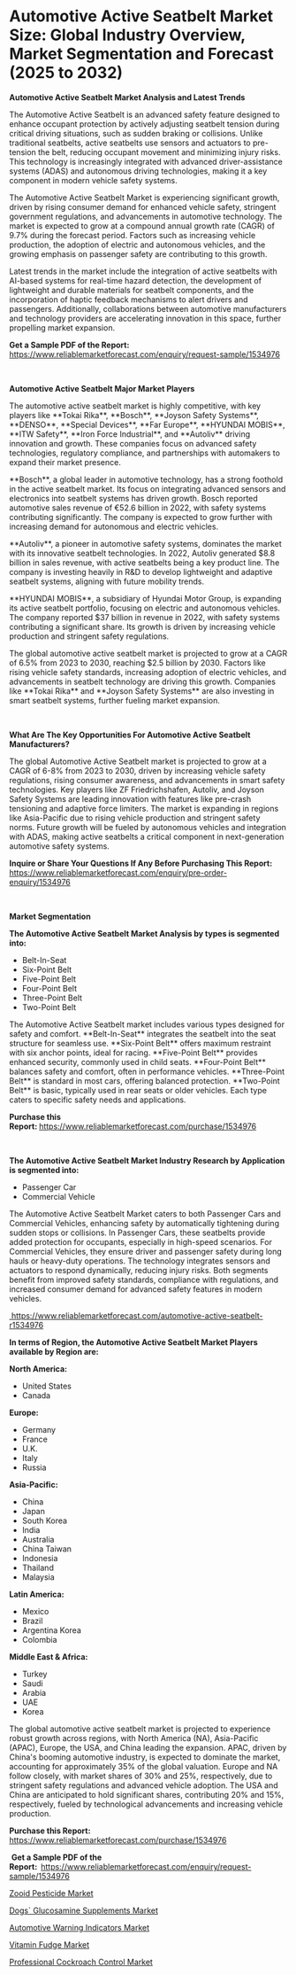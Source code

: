 <p><h1>Automotive Active Seatbelt Market Size: Global Industry Overview, Market Segmentation and Forecast (2025 to 2032)</h1></p><p><strong>Automotive Active Seatbelt Market Analysis and Latest Trends</strong></p>
<p><p>The Automotive Active Seatbelt is an advanced safety feature designed to enhance occupant protection by actively adjusting seatbelt tension during critical driving situations, such as sudden braking or collisions. Unlike traditional seatbelts, active seatbelts use sensors and actuators to pre-tension the belt, reducing occupant movement and minimizing injury risks. This technology is increasingly integrated with advanced driver-assistance systems (ADAS) and autonomous driving technologies, making it a key component in modern vehicle safety systems.</p><p>The Automotive Active Seatbelt Market is experiencing significant growth, driven by rising consumer demand for enhanced vehicle safety, stringent government regulations, and advancements in automotive technology. The market is expected to grow at a compound annual growth rate (CAGR) of 9.7% during the forecast period. Factors such as increasing vehicle production, the adoption of electric and autonomous vehicles, and the growing emphasis on passenger safety are contributing to this growth.</p><p>Latest trends in the market include the integration of active seatbelts with AI-based systems for real-time hazard detection, the development of lightweight and durable materials for seatbelt components, and the incorporation of haptic feedback mechanisms to alert drivers and passengers. Additionally, collaborations between automotive manufacturers and technology providers are accelerating innovation in this space, further propelling market expansion.</p></p>
<p><strong>Get a Sample PDF of the Report:&nbsp;</strong> <a href="https://www.reliablemarketforecast.com/enquiry/request-sample/1534976?utm_campaign=1903&utm_medium=2&utm_source=Github&utm_content=ia&utm_term=23012025&utm_id=automotive-active-seatbelt">https://www.reliablemarketforecast.com/enquiry/request-sample/1534976</a></p>
<p>&nbsp;</p>
<p><strong>Automotive Active Seatbelt Major Market Players</strong></p>
<p><p>The automotive active seatbelt market is highly competitive, with key players like **Tokai Rika**, **Bosch**, **Joyson Safety Systems**, **DENSO**, **Special Devices**, **Far Europe**, **HYUNDAI MOBIS**, **ITW Safety**, **Iron Force Industrial**, and **Autoliv** driving innovation and growth. These companies focus on advanced safety technologies, regulatory compliance, and partnerships with automakers to expand their market presence.</p><p>**Bosch**, a global leader in automotive technology, has a strong foothold in the active seatbelt market. Its focus on integrating advanced sensors and electronics into seatbelt systems has driven growth. Bosch reported automotive sales revenue of €52.6 billion in 2022, with safety systems contributing significantly. The company is expected to grow further with increasing demand for autonomous and electric vehicles.</p><p>**Autoliv**, a pioneer in automotive safety systems, dominates the market with its innovative seatbelt technologies. In 2022, Autoliv generated $8.8 billion in sales revenue, with active seatbelts being a key product line. The company is investing heavily in R&D to develop lightweight and adaptive seatbelt systems, aligning with future mobility trends.</p><p>**HYUNDAI MOBIS**, a subsidiary of Hyundai Motor Group, is expanding its active seatbelt portfolio, focusing on electric and autonomous vehicles. The company reported $37 billion in revenue in 2022, with safety systems contributing a significant share. Its growth is driven by increasing vehicle production and stringent safety regulations.</p><p>The global automotive active seatbelt market is projected to grow at a CAGR of 6.5% from 2023 to 2030, reaching $2.5 billion by 2030. Factors like rising vehicle safety standards, increasing adoption of electric vehicles, and advancements in seatbelt technology are driving this growth. Companies like **Tokai Rika** and **Joyson Safety Systems** are also investing in smart seatbelt systems, further fueling market expansion.</p></p>
<p>&nbsp;</p>
<p><strong>What Are The Key Opportunities For Automotive Active Seatbelt Manufacturers?</strong></p>
<p><p>The global Automotive Active Seatbelt market is projected to grow at a CAGR of 6-8% from 2023 to 2030, driven by increasing vehicle safety regulations, rising consumer awareness, and advancements in smart safety technologies. Key players like ZF Friedrichshafen, Autoliv, and Joyson Safety Systems are leading innovation with features like pre-crash tensioning and adaptive force limiters. The market is expanding in regions like Asia-Pacific due to rising vehicle production and stringent safety norms. Future growth will be fueled by autonomous vehicles and integration with ADAS, making active seatbelts a critical component in next-generation automotive safety systems.</p></p>
<p><strong>Inquire or Share Your Questions If Any Before Purchasing This Report:</strong> <a href="https://www.reliablemarketforecast.com/enquiry/pre-order-enquiry/1534976?utm_campaign=1903&utm_medium=2&utm_source=Github&utm_content=ia&utm_term=23012025&utm_id=automotive-active-seatbelt">https://www.reliablemarketforecast.com/enquiry/pre-order-enquiry/1534976</a></p>
<p>&nbsp;</p>
<p><strong>Market Segmentation</strong></p>
<p><strong>The Automotive Active Seatbelt Market Analysis by types is segmented into:</strong></p>
<p><ul><li>Belt-In-Seat</li><li>Six-Point Belt</li><li>Five-Point Belt</li><li>Four-Point Belt</li><li>Three-Point Belt</li><li>Two-Point Belt</li></ul></p>
<p><p>The Automotive Active Seatbelt market includes various types designed for safety and comfort. **Belt-In-Seat** integrates the seatbelt into the seat structure for seamless use. **Six-Point Belt** offers maximum restraint with six anchor points, ideal for racing. **Five-Point Belt** provides enhanced security, commonly used in child seats. **Four-Point Belt** balances safety and comfort, often in performance vehicles. **Three-Point Belt** is standard in most cars, offering balanced protection. **Two-Point Belt** is basic, typically used in rear seats or older vehicles. Each type caters to specific safety needs and applications.</p></p>
<p><strong>Purchase this Report:&nbsp;</strong><a href="https://www.reliablemarketforecast.com/purchase/1534976?utm_campaign=1903&utm_medium=2&utm_source=Github&utm_content=ia&utm_term=23012025&utm_id=automotive-active-seatbelt">https://www.reliablemarketforecast.com/purchase/1534976</a></p>
<p>&nbsp;</p>
<p><strong>The Automotive Active Seatbelt Market Industry Research by Application is segmented into:</strong></p>
<p><ul><li>Passenger Car</li><li>Commercial Vehicle</li></ul></p>
<p><p>The Automotive Active Seatbelt Market caters to both Passenger Cars and Commercial Vehicles, enhancing safety by automatically tightening during sudden stops or collisions. In Passenger Cars, these seatbelts provide added protection for occupants, especially in high-speed scenarios. For Commercial Vehicles, they ensure driver and passenger safety during long hauls or heavy-duty operations. The technology integrates sensors and actuators to respond dynamically, reducing injury risks. Both segments benefit from improved safety standards, compliance with regulations, and increased consumer demand for advanced safety features in modern vehicles.</p></p>
<p><a href="https://www.reliablemarketforecast.com/automotive-active-seatbelt-r1534976?utm_campaign=1903&utm_medium=2&utm_source=Github&utm_content=ia&utm_term=23012025&utm_id=automotive-active-seatbelt">&nbsp;https://www.reliablemarketforecast.com/automotive-active-seatbelt-r1534976</a></p>
<p><strong>In terms of Region, the Automotive Active Seatbelt Market Players available by Region are:</strong></p>
<p>
    <p> <strong> North America: </strong>
        <ul>
            <li>United States</li>
            <li>Canada</li>
        </ul>
        </p> 
    <p> <strong> Europe: </strong>
        <ul>
            <li>Germany</li>
            <li>France</li>
            <li>U.K.</li>
            <li>Italy</li>
            <li>Russia</li>
        </ul>
        </p> 
    <p> <strong> Asia-Pacific: </strong>
        <ul>
            <li>China</li>
            <li>Japan</li>
            <li>South Korea</li>
            <li>India</li>
            <li>Australia</li>
            <li>China Taiwan</li>
            <li>Indonesia</li>
            <li>Thailand</li>
            <li>Malaysia</li>
        </ul>
        </p> 
    <p> <strong> Latin America: </strong>
        <ul>
            <li>Mexico</li>
            <li>Brazil</li>
            <li>Argentina Korea</li>
            <li>Colombia</li>
        </ul>
        </p> 
    <p> <strong> Middle East & Africa: </strong>
        <ul>
            <li>Turkey</li>
            <li>Saudi</li>
            <li>Arabia</li>
            <li>UAE</li>
            <li>Korea</li>
        </ul>
    </p>
    </p>
<p><p>The global automotive active seatbelt market is projected to experience robust growth across regions, with North America (NA), Asia-Pacific (APAC), Europe, the USA, and China leading the expansion. APAC, driven by China's booming automotive industry, is expected to dominate the market, accounting for approximately 35% of the global valuation. Europe and NA follow closely, with market shares of 30% and 25%, respectively, due to stringent safety regulations and advanced vehicle adoption. The USA and China are anticipated to hold significant shares, contributing 20% and 15%, respectively, fueled by technological advancements and increasing vehicle production.</p></p>
<p><strong>Purchase this Report: </strong><a href="https://www.reliablemarketforecast.com/purchase/1534976?utm_campaign=1903&utm_medium=2&utm_source=Github&utm_content=ia&utm_term=23012025&utm_id=automotive-active-seatbelt">https://www.reliablemarketforecast.com/purchase/1534976</a></p>
<p>&nbsp;<strong>Get a Sample PDF of the Report:&nbsp;&nbsp;</strong><a href="https://www.reliablemarketforecast.com/enquiry/request-sample/1534976?utm_campaign=1903&utm_medium=2&utm_source=Github&utm_content=ia&utm_term=23012025&utm_id=automotive-active-seatbelt">https://www.reliablemarketforecast.com/enquiry/request-sample/1534976</a></p>
<p><strong></strong></p>
<p><p><a href="https://www.linkedin.com/pulse/comprehensive-analysis-zooid-pesticide-market-key-player-9bpge?utm_campaign=1903&utm_medium=2&utm_source=Github&utm_content=ia&utm_term=23012025&utm_id=automotive-active-seatbelt">Zooid Pesticide Market</a></p><p><a href="https://www.linkedin.com/pulse/dogs-glucosamine-supplements-market-size-cagr-14-forecast-v5tae?utm_campaign=1903&utm_medium=2&utm_source=Github&utm_content=ia&utm_term=23012025&utm_id=automotive-active-seatbelt">Dogs` Glucosamine Supplements Market</a></p><p><a href="https://github.com/sungbruington660/Market-Research-Report-List-1/blob/main/automotive-warning-indicators-market.md?utm_campaign=1903&utm_medium=2&utm_source=Github&utm_content=ia&utm_term=23012025&utm_id=automotive-active-seatbelt">Automotive Warning Indicators Market</a></p><p><a href="https://www.linkedin.com/pulse/competitive-landscape-revenue-forecast-vitamin-fudge-market-uuh1e?utm_campaign=1903&utm_medium=2&utm_source=Github&utm_content=ia&utm_term=23012025&utm_id=automotive-active-seatbelt">Vitamin Fudge Market</a></p><p><a href="https://www.linkedin.com/pulse/professional-cockroach-control-market-study-offers-insightful-ol0ac?utm_campaign=1903&utm_medium=2&utm_source=Github&utm_content=ia&utm_term=23012025&utm_id=automotive-active-seatbelt">Professional Cockroach Control Market</a></p></p>